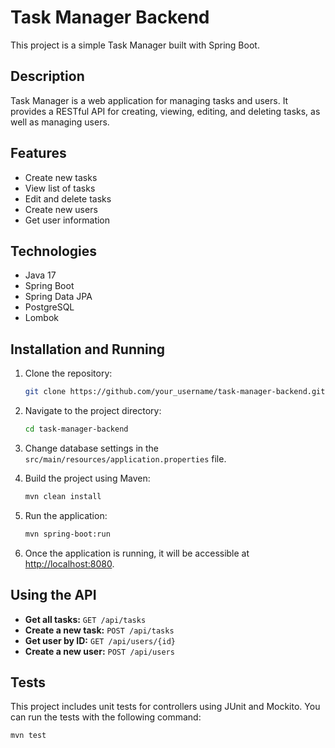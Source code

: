 # Task Manager Backend

This project is a simple Task Manager built with Spring Boot.

## Description

Task Manager is a web application for managing tasks and users. It provides a RESTful API for creating, viewing, editing, and deleting tasks, as well as managing users.

## Features

- Create new tasks
- View list of tasks
- Edit and delete tasks
- Create new users
- Get user information

## Technologies

- Java 17
- Spring Boot
- Spring Data JPA
- PostgreSQL
- Lombok

## Installation and Running

1. Clone the repository:

    ```bash
    git clone https://github.com/your_username/task-manager-backend.git
    ```

2. Navigate to the project directory:

    ```bash
    cd task-manager-backend
    ```

3. Change database settings in the `src/main/resources/application.properties` file.

4. Build the project using Maven:

    ```bash
    mvn clean install
    ```

5. Run the application:

    ```bash
    mvn spring-boot:run
    ```

6. Once the application is running, it will be accessible at [http://localhost:8080](http://localhost:8080).

## Using the API

- **Get all tasks:** `GET /api/tasks`
- **Create a new task:** `POST /api/tasks`
- **Get user by ID:** `GET /api/users/{id}`
- **Create a new user:** `POST /api/users`

## Tests

This project includes unit tests for controllers using JUnit and Mockito. You can run the tests with the following command:

```bash
mvn test
